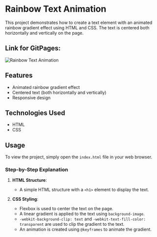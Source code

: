 # Rainbow Text Animation

This project demonstrates how to create a text element with an animated rainbow gradient effect using HTML and CSS. The text is centered both horizontally and vertically on the page.

## Link for GitPages:

![Rainbow Text Animation](screenshot.png)

## Features

- Animated rainbow gradient effect
- Centered text (both horizontally and vertically)
- Responsive design

## Technologies Used

- HTML
- CSS

## Usage

To view the project, simply open the `index.html` file in your web browser.

### Step-by-Step Explanation

1. **HTML Structure**:
   - A simple HTML structure with a `<h1>` element to display the text.

2. **CSS Styling**:
   - Flexbox is used to center the text on the page.
   - A linear gradient is applied to the text using `background-image`.
   - `-webkit-background-clip: text` and `-webkit-text-fill-color: transparent` are used to clip the gradient to the text.
   - An animation is created using `@keyframes` to animate the gradient.
